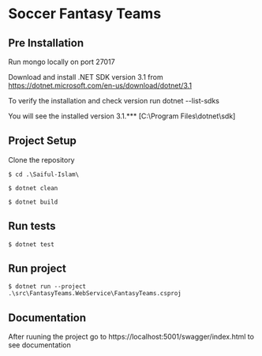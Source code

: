 Soccer Fantasy Teams
======================
Pre Installation
--------------------------

Run mongo locally on port 27017

Download and install .NET SDK version 3.1 from https://dotnet.microsoft.com/en-us/download/dotnet/3.1

To verify the installation and check version run dotnet --list-sdks

You will see the installed version 3.1.*** [C:\Program Files\dotnet\sdk]

Project Setup
--------------------------
Clone the repository
```
$ cd .\Saiful-Islam\
```
```
$ dotnet clean
```
```
$ dotnet build
```

Run tests
--------------------------
```
$ dotnet test
```
Run project
--------------------------
```
$ dotnet run --project .\src\FantasyTeams.WebService\FantasyTeams.csproj
```
Documentation
--------------------------
After ruuning the project go to https://localhost:5001/swagger/index.html to see documentation
